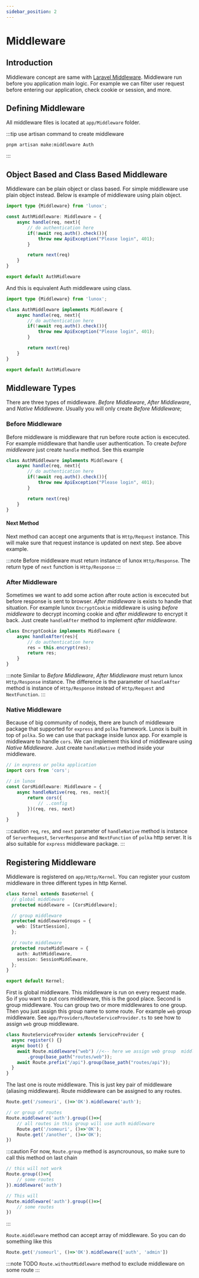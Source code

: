 ```yaml
---
sidebar_position: 2
---
```


# Middleware

## Introduction
Middleware concept are same with [Laravel Middleware](https://laravel.com/docs/8.x/middleware). Middleware run before you application main logic. For example we can filter user request before entering our application, check cookie or session, and more.

## Defining Middleware
All middleware files is located at `app/Middleware` folder.

:::tip
use artisan command to create middleware
```
pnpm artisan make:middleware Auth
```
:::

## Object Based and Class Based Middleware

Middleware can be plain object or class based. For simple middleware use plain object instead. Below is example of middleware using plain object.
```ts
import type {Middleware} from 'lunox';

const AuthMiddleware: Middleware = {
    async handle(req, next){
        // do authentication here
        if(!await req.auth().check()){
            throw new ApiException("Please login", 401);
        }

        return next(req)
    }
}

export default AuthMidleware
```

And this is equivalent Auth middleware using class.
```ts
import type {Middleware} from 'lunox';

class AuthMiddleware implements Middleware {
    async handle(req, next){
        // do authentication here
        if(!await req.auth().check()){
            throw new ApiException("Please login", 401);
        }

        return next(req)
    }
}

export default AuthMidleware
```

## Middleware Types
There are three types of middleware. *Before Middleware*, *After Middleware*, and *Native Middleware*. Usually you will only create *Before Middleware*;
### Before Middleware
Before middleware is middleware that run before route action is excecuted. For example middleware that handle user authentication. To create *before middleware* just create `handle` method. See this example

```ts
class AuthMiddleware implements Middleware {
    async handle(req, next){
        // do authentication here
        if(!await req.auth().check()){
            throw new ApiException("Please login", 401);
        }

        return next(req)
    }
}
```
#### Next Method
Next method can accept one arguments that is `Http/Request` instance. This will make sure that request instance is updated on next step. See above example.

:::note
Before middleware must return instance of lunox `Http/Response`. The return type of `next` function is `Http/Response`
:::
### After Middleware
Sometimes we want to add some action after route action is excecuted but before response is sent to browser. *After middleware* is exists to handle that situation. For example lunox `EncryptCookie` middleware is using *before middleware* to decrypt incoming cookie and *after middleware* to encrypt it back. Just create `handleAfter` method to implement *after middleware*.
```ts
class EncryptCookie implements Middleware {
    async handleAfter(res){
        // do authentication here
        res = this.encrypt(res);
        return res;
    }
}
```
:::note
Similar to *Before Middleware*, *After Middleware* must return lunox `Http/Response` instance. The difference is the parameter of `handleAfter` method is instance of `Http/Response` instead of `Http/Request` and `NextFunction`.
:::

### Native Middleware
Because of big community of nodejs, there are bunch of middleware package that supported for `express` and `polka` framework. Lunox is built in top of `polka`. So we can use that package inside lunox app. For example is middleware to handle `cors`. We can implement this kind of middleware using *Native Middleware*. Just create `handleNative` method inside your middleware.

```ts
// in express or polka application
import cors from 'cors';

// in lunox
const CorsMiddleware: Middleware = {
    async handleNative(req, res, next){
        return cors({
            // ..config
        })(req, res, next)
    }
}
```
:::caution
`req`, `res`, and `next` parameter of `handleNative` method is instance of `ServerRequest`, `ServerResponse` and `NextFunction` of `polka` http server. It is also suitable for `express` middleware package.
:::

## Registering Middleware
Middleware is registered on `app/Http/Kernel`. You can register your custom middleware in three different types in http Kernel.
```ts
class Kernel extends BaseKernel {
  // global middleware
  protected middleware = [CorsMiddleware];

  // group middleware
  protected middlewareGroups = {
    web: [StartSession],
  };

  // route middleware
  protected routeMiddleware = {
    auth: AuthMiddleware,
    session: SessionMiddleware,
  };
}

export default Kernel;
```

First is global middleware. This middleware is run on every request made. So if you want to put cors middleware, this is the good place. Second is group middleware. You can group two or more middlewares to one group. Then you just assign this group name to some route. For example `web` group middleware. See `app/Providers/RouteServiceProvider.ts` to see how to assign `web` group middleware.
```ts
class RouteServiceProvider extends ServiceProvider {
  async register() {}
  async boot() {
    await Route.middleware("web") //<-- here we assign web group  middleware to web based routes.
        .group(base_path("routes/web"));
    await Route.prefix("/api").group(base_path("routes/api"));
  }
}
```
The last one is route middleware. This is just key pair of middleware (aliasing middleware). Route middleware can be assigned to any routes.
```ts
Route.get('/someuri', ()=>'OK').middleware('auth');

// or group of routes
Route.middleware('auth').group(()=>{
    // all routes in this group will use auth middleware
    Route.get('/someuri', ()=>'OK'); 
    Route.get('/another', ()=>'OK');
})
```

:::caution
For now, `Route.group` method is asyncrounous, so make sure to call this method on last chain

```ts
// this will not work
Route.group(()=>{
    // some routes
}).middleware('auth')

// This will
Route.middleware('auth').group(()=>{
    // some routes
})
```
:::

`Route.middleware` method can accept array of middleware. So you can do something like this
```ts
Route.get('/someurl', ()=>'OK').middleware(['auth', 'admin'])
```
:::note TODO
`Route.withoutMiddleware` method to exclude middleware on some route
:::